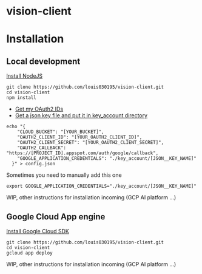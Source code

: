 # vision-client


# Installation

## Local development
[Install NodeJS](https://www.google.com/search?ei=D3Q4XZGcM8OHjLsPs--n8AM&q=install+nodejs)
```
git clone https://github.com/louis030195/vision-client.git
cd vision-client
npm install
```

- [Get my OAuth2 IDs](https://developers.google.com/identity/protocols/OAuth2)
- [Get a json key file and put it in key_account directory](https://cloud.google.com/docs/authentication/getting-started)


```
echo "{
    "CLOUD_BUCKET": "[YOUR_BUCKET]",
    "OAUTH2_CLIENT_ID": "[YOUR_OAUTH2_CLIENT_ID]",
    "OAUTH2_CLIENT_SECRET": "[YOUR_OAUTH2_CLIENT_SECRET]",
    "OAUTH2_CALLBACK": "https://[PROJECT_ID].appspot.com/auth/google/callback",
    "GOOGLE_APPLICATION_CREDENTIALS": "./key_account/[JSON__KEY_NAME]"
  }" > config.json
```
Sometimes you need to manually add this one

```
export GOOGLE_APPLICATION_CREDENTIALS="./key_account/[JSON__KEY_NAME]"
```

WIP, other instructions for installation incoming (GCP AI platform ...)

## Google Cloud App engine
[Install Google Cloud SDK](https://cloud.google.com/sdk/install)
```
git clone https://github.com/louis030195/vision-client.git
cd vision-client
gcloud app deploy
```
WIP, other instructions for installation incoming (GCP AI platform ...)